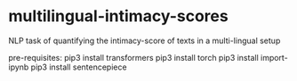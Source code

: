 # multilingual-intimacy-scores
NLP task of quantifying the intimacy-score of texts in a multi-lingual setup


pre-requisites:
pip3 install transformers
pip3 install torch
pip3 install import-ipynb
pip3 install sentencepiece